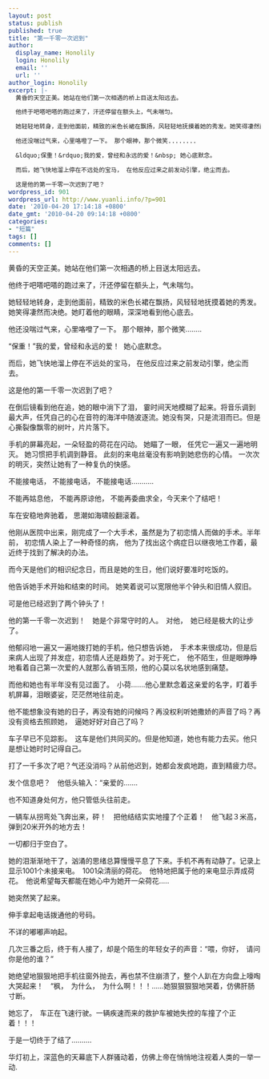 ```yaml
---
layout: post
status: publish
published: true
title: "第一千零一次迟到"
author:
  display_name: Honolily
  login: Honolily
  email: ''
  url: ''
author_login: Honolily
excerpt: |-
  黄昏的天空正美。她站在他们第一次相遇的桥上目送太阳远去。

  他终于吧嗒吧嗒的跑过来了，汗还停留在额头上，气未喘匀。

  她轻轻地转身，走到他面前，精致的米色长裙在飘扬，风轻轻地抚摸着她的秀发。她笑得凄然而决绝。她盯着他的眼睛，深深地看到他心底去。

  他还没喘过气来，心里咯噔了一下。 那个眼神，那个微笑........

  &ldquo;保重！&rdquo;我的爱，曾经和永远的爱！&nbsp; 她心底默念。

  而后，她飞快地溜上停在不远处的宝马， 在他反应过来之前发动引擎，绝尘而去。

  这是他的第一千零一次迟到了吧？
wordpress_id: 901
wordpress_url: http://www.yuanli.info/?p=901
date: '2010-04-20 17:14:18 +0800'
date_gmt: '2010-04-20 09:14:18 +0800'
categories:
- "短篇"
tags: []
comments: []
---
```

<p>黄昏的天空正美。她站在他们第一次相遇的桥上目送太阳远去。</p>
<p>他终于吧嗒吧嗒的跑过来了，汗还停留在额头上，气未喘匀。</p>
<p>她轻轻地转身，走到他面前，精致的米色长裙在飘扬，风轻轻地抚摸着她的秀发。她笑得凄然而决绝。她盯着他的眼睛，深深地看到他心底去。</p>
<p>他还没喘过气来，心里咯噔了一下。 那个眼神，那个微笑........</p>
<p>&ldquo;保重！&rdquo;我的爱，曾经和永远的爱！&nbsp; 她心底默念。</p>
<p>而后，她飞快地溜上停在不远处的宝马， 在他反应过来之前发动引擎，绝尘而去。</p>
<p>这是他的第一千零一次迟到了吧？<a id="more"></a><a id="more-901"></a></p>
<p>在倒后镜看到他在追，她的眼中淌下了泪， 霎时间天地模糊了起来。将音乐调到最大声，任凭自己的心在音符的海洋中随波逐流。她没有哭，只是流泪而已。但是心撕裂像飘零的树叶，片片落下。</p>
<p>手机的屏幕亮起，一朵轻盈的荷花在闪动。 她瞄了一眼， 任凭它一遍又一遍地明灭。 她习惯把手机调到静音。 此刻的来电丝毫没有影响到她悲伤的心情。 一次次的明灭，突然让她有了一种复仇的快感。</p>
<p>不能接电话， 不能接电话， 不能接电话...........</p>
<p>不能再姑息他， 不能再原谅他， 不能再委曲求全，今天来个了结吧！</p>
<p>车在安稳地奔驰着， 思潮如海啸般翻滚着。</p>
<p>他刚从医院中出来，刚完成了一个大手术，虽然是为了初恋情人而做的手术。半年前， 初恋情人染上了一种奇怪的病， 他为了找出这个病症日以继夜地工作着，最近终于找到了解决的办法。</p>
<p>而今天是他们的相识纪念日，而且是她的生日，他们说好要准时吃饭的。</p>
<p>他告诉她手术开始和结束的时间。 她笑着说可以宽限他半个钟头和旧情人叙旧。</p>
<p>可是他已经迟到了两个钟头了！</p>
<p>他的第一千零一次迟到！　她是个非常守时的人。　对他，　她已经是极大的让步了。　　</p>
<p>他郁闷地一遍又一遍地拨打她的手机，他只想告诉她，　手术本来很成功，但是后来病人出现了并发症，初恋情人还是趋势了。对于死亡，　他不陌生，但是眼睁睁地看着自己第一次爱的人就那么香销玉陨，他的心莫以名状地感到痛楚。　</p>
<p>而他和她也有半年没有见过面了。　小荷.......他心里默念着这亲爱的名字，盯着手机屏幕，泪眼婆娑，茫茫然地往前走。　</p>
<p>他不能想象没有她的日子，再没有她的问候吗？再没权利听她撒娇的声音了吗？再没有资格去照顾她，　逼她好好对自己了吗？</p>
<p>车子早已不见踪影。　这车是他们共同买的。但是他知道，她也有能力去买。他只是想让她时时记得自己。　</p>
<p>打了一千多次了吧？气还没消吗？从前他迟到，她都会发疯地跑，直到精疲力尽。</p>
<p>发个信息吧？　他低头输入：&ldquo;亲爱的.......</p>
<p>也不知道身处何方，他只管低头往前走。</p>
<p>一辆车从拐弯处飞奔出来，砰！　把他结结实实地撞了个正着！　他飞起３米高，弹到20米开外的地方去！</p>
<p>一切都归于空白了。</p>
<p>她的泪渐渐地干了，汹涌的思绪总算慢慢平息了下来。手机不再有动静了。记录上显示1001个未接来电。　1001朵清丽的荷花。　他特地把属于他的来电显示弄成荷花。　他说希望每天都能在她心中为她开一朵荷花.....</p>
<p>她突然笑了起来。</p>
<p>伸手拿起电话拨通他的号码。　</p>
<p>不详的嘟嘟声响起。　</p>
<p>几次三番之后，终于有人接了，却是个陌生的年轻女子的声音：&ldquo;喂，你好，　请问你是他的谁？&rdquo;</p>
<p>她绝望地狠狠地把手机往窗外抛去，再也禁不住崩溃了，整个人趴在方向盘上嚎啕大哭起来！　&ldquo;枫，　为什么，　为什么啊！！！......她狠狠狠狠地哭着，仿佛肝肠寸断。</p>
<p>她忘了，　车正在飞速行驶。一辆疾速而来的救护车被她失控的车撞了个正着！！！</p>
<p>于是一切终于了结了..........</p>
<p>华灯初上，深蓝色的天幕底下人群骚动着，仿佛上帝在悄悄地注视着人类的一举一动.</p>
